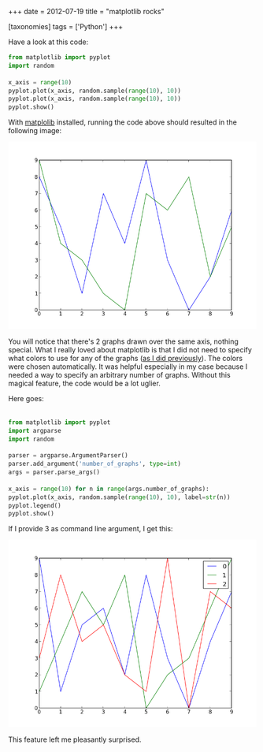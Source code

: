 +++
date = 2012-07-19
title = "matplotlib rocks"

[taxonomies]
tags = ['Python']
+++

Have a look at this code:

```python
from matplotlib import pyplot
import random

x_axis = range(10)
pyplot.plot(x_axis, random.sample(range(10), 10))
pyplot.plot(x_axis, random.sample(range(10), 10))
pyplot.show()
```

With [matplolib] installed, running the code above should resulted in
the following image:

![image resulting from running the code above]

You will notice that there\'s 2 graphs drawn over the same axis, nothing
special. What I really loved about matplotlib is that I did not need to
specify what colors to use for any of the graphs ([as I did
previously]). The colors were chosen automatically. It was helpful
especially in my case because I needed a way to specify an arbitrary
number of graphs. Without this magical feature, the code would be a lot
uglier.

Here goes:

```python

from matplotlib import pyplot
import argparse
import random

parser = argparse.ArgumentParser()
parser.add_argument('number_of_graphs', type=int)
args = parser.parse_args()

x_axis = range(10) for n in range(args.number_of_graphs):
pyplot.plot(x_axis, random.sample(range(10), 10), label=str(n))
pyplot.legend()
pyplot.show()
```

If I provide 3 as command line argument, I get this:

![image resulting from running the code above][1]

This feature left me pleasantly surprised.

  [matplolib]: http://matplotlib.org
  [image resulting from running the code above]: images/matplotlib-1.png
  [as I did previously]: http://tshepang.net/plotting-with-matplotlib
  [1]: images/matplotlib-2.png

